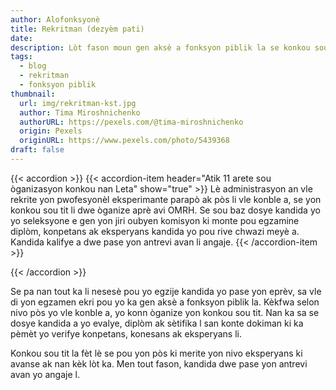 ```yaml
---
author: Alofonksyonè
title: Rekritman (dezyèm pati)
date: 
description: Lòt fason moun gen aksè a fonksyon piblik la se konkou sou tit.
tags:
  - blog
  - rekritman
  - fonksyon piblik
thumbnail:
  url: img/rekritman-kst.jpg
  author: Tima Miroshnichenko
  authorURL: https://pexels.com/@tima-miroshnichenko
  origin: Pexels
  originURL: https://www.pexels.com/photo/5439368
draft: false
---
```


{{< accordion >}}
  {{< accordion-item header="Atik 11 arete sou òganizasyon konkou nan Leta" show="true" >}}
  Lè administrasyon an vle rekrite yon pwofesyonèl eksperimante parapò ak pòs li vle konble a, se yon konkou sou tit li dwe òganize aprè avi OMRH. Se sou baz dosye kandida yo yo seleksyone e gen yon jiri oubyen komisyon ki monte pou egzamine diplòm, konpetans ak eksperyans kandida yo pou rive chwazi meyè a. Kandida kalifye a dwe pase yon antrevi avan li angaje.
  {{< /accordion-item >}}
  <!-- {{< accordion-item header="Accordion Item #2" >}}
    This is the third item's accordion body.
  {{< /accordion-item >}} -->
  <!-- {{< accordion-item header="Accordion Item #3" >}}
    This is the third item's accordion body.
  {{< /accordion-item >}} -->
{{< /accordion >}}

Se pa nan tout ka li nesesè pou yo egzije kandida yo pase yon eprèv, sa vle di yon egzamen ekri pou yo ka gen aksè a fonksyon piblik la. Kèkfwa selon nivo pòs yo vle konble a, yo konn òganize yon konkou sou tit. Nan ka sa se dosye kandida a yo evalye, diplòm ak sètifika l san konte dokiman ki ka pèmèt yo verifye konpetans, konesans ak eksperyans li. 

Konkou sou tit la fèt lè se pou yon pòs ki merite yon nivo eksperyans ki avanse ak nan kèk lòt ka. Men tout fason, kandida dwe pase yon antrevi avan yo angaje l.